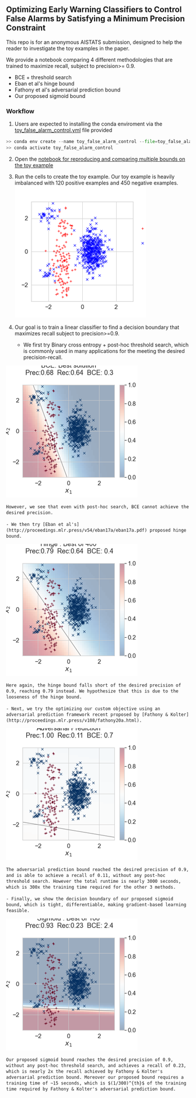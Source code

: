 

## Optimizing Early Warning Classifiers to Control False Alarms by Satisfying a Minimum Precision Constraint

This repo is for an anonymous AISTATS submission, designed to help the reader to investigate the toy examples in the paper. 

We provide a notebook comparing 4 different methodologies that are trained to maximize recall, subject to precision>= 0.9. 
* BCE + threshold search
* Eban et al's hinge bound
* Fathony et al's adversarial prediction bound
* Our proposed sigmoid bound

### Workflow

 1. Users are expected to installing the conda enviroment via the [toy_false_alarm_control.yml](toy_false_alarm_control.yml) file provided

```python
>> conda env create --name toy_false_alarm_control --file=toy_false_alarm_control.yml
>> conda activate toy_false_alarm_control
```

2. Open the [notebook for reproducing and comparing multiple bounds on the toy example](toy_example_comparing_BCE_Hinge_and_Sigmoid.ipynb) 

3. Run the cells to create the toy example. Our toy example is heavily imbalanced with 120 positive examples and 450 negative examples.
![](images/toy_example.png?raw=true)

 4. Our goal is to train a linear classifier to find a decision boundary that maximizes recall subject to precision>=0.9.

    - We first try Binary cross entropy + post-hoc threshold search, which is commonly used in many applications for the meeting the desired precision-recall. 

![](images/BCE_plus_threshold_search_solution.png?raw=true)
    
    However, we see that even with post-hoc search, BCE cannot achieve the desired precision.

    - We then try [Eban et al's](http://proceedings.mlr.press/v54/eban17a/eban17a.pdf) proposed hinge bound.  
![](images/hinge_solution_precision_90.png?raw=true)


    Here again, the hinge bound falls short of the desired precision of 0.9, reaching 0.79 instead. We hypothesize that this is due to the looseness of the hinge bound.

    - Next, we try the optimizing our custom objective using an adversarial prediction framework recent proposed by [Fathony & Kolter](http://proceedings.mlr.press/v108/fathony20a.html).

![](images/adversarial_prediction_precision_90.png?raw=true)

    The adversarial prediction bound reached the desired precision of 0.9, and is able to achieve a recall of 0.11, without any post-hoc threshold search. However the total runtime is nearly 3000 seconds, which is 300x the training time required for the other 3 methods.

    - Finally, we show the decision boundary of our proposed sigmoid bound, which is tight, differentiable, making gradient-based learning feasible.
![](images/sigmoid_solution_precision_90.png?raw=true)

    Our proposed sigmoid bound reaches the desired precision of 0.9, without any post-hoc threshold search, and achieves a recall of 0.23, which is nearly 2x the recall achieved by Fathony & Kolter's adversarial prediction bound. Moreover our proposed bound requires a training time of ~15 seconds, which is $(1/300)^{th}$ of the training time required by Fathony & Kolter's adversarial prediction bound.

